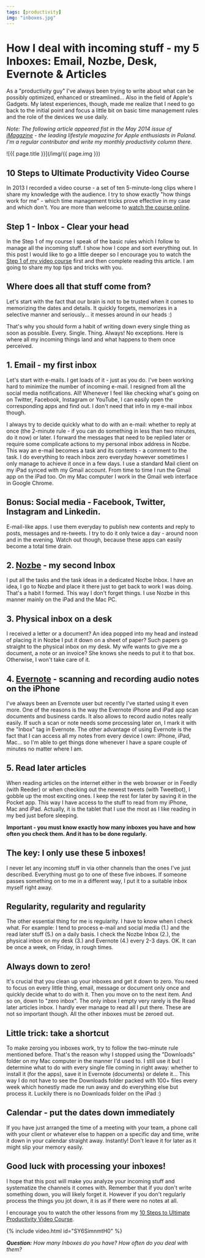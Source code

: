 ```yaml
---
tags: [productivity]
img: "inboxes.jpg"
---
```


# How I deal with incoming stuff - my 5 Inboxes: Email, Nozbe, Desk, Evernote & Articles

As a "productivity guy" I've always been trying to write about what can be possibly optimized, enhanced or streamlined... Also in the field of Apple's Gadgets. My latest experiences, though, made me realize that I need to go back to the initial point and focus a little bit on basic time management rules and the role of the devices we use daily. 

*Note: The following article appeared fist in the May 2014 issue of [iMagazine](/pl/skrzynka/) - the leading lifestyle magazine for Apple enthusiasts in Poland. I'm a regular contributor and write my monthly productivity column there.*

<!--More-->

![{{ page.title }}](/img/{{ page.img }})

## 10 Steps to Ultimate Productivity Video Course

In 2013 I recorded a video course - a set of ten 5-minute-long clips where I share my knowledge with the audience. I try to show exactly "how things work for me" - which time management tricks prove effective in my case and which don't. You are more than welcome to [watch the course online][course].

## Step 1 - Inbox - Clear your head

In the Step 1 of my course I speak of the basic rules which I follow to manage all the incoming stuff. I show how I cope and sort everything out. In this post I would like to go a little deeper so I encourage you to watch the [Step 1 of my video course][course] first and then complete reading this article. I am going to share my top tips and tricks with you.



## Where does all that stuff come from?

Let's start with the fact that our brain is not to be trusted when it comes to memorizing the dates and details. It quickly forgets, memorizes in a selective manner and seriously... it messes around in our heads :) 

That's why you should form a habit of writing down every single thing as soon as possible. Every. Single. Thing. Always! No exceptions. Here is where all my incoming things land and what happens to them once perceived.

## 1. Email - my first inbox

Let's start with e-mails. I get loads of it - just as you do. I've been working hard to minimize the number of incoming e-mail. I resigned from all the social media notifications. All! Whenever I feel like checking what's going on on Twitter, Facebook, Instagram or YouTube, I can easily open the corresponding apps and find out. I don't need that info in my e-mail inbox though.

I always try to decide quickly what to do with an e-mail: whether to reply at once (the 2-minute rule - if you can do something in less than two minutes, do it now) or later. I forward the messages that need to be replied later or require some complicate actions to my personal inbox address in Nozbe. This way an e-mail becomes a task and its contents - a comment to the task. I do everything to reach inbox zero everyday however sometimes I only manage to achieve it once in a few days. I use a standard Mail client on my iPad synced with my Gmail account. From time to time I run the Gmail app on the iPad too. On my Mac computer I work in the Gmail web interface in Google Chrome.

## Bonus: Social media - Facebook, Twitter, Instagram and Linkedin.

E-mail-like apps. I use them everyday to publish new contents and reply to posts, messages and re-tweets. I try to do it only twice a day - around noon and in the evening. Watch out though, because these apps can easily become a total time drain.

## 2. [Nozbe][n] - my second Inbox

I put all the tasks and the task ideas in a dedicated Nozbe Inbox. I have an idea, I go to Nozbe and place it there just to get back to work I was doing. That's a habit I formed. This way I don't forget things. I use Nozbe in this manner mainly on the iPad and the Mac PC.

## 3. Physical inbox on a desk

I received a letter or a document? An idea popped into my head and instead of placing it in Nozbe I put it down on a sheet of paper? Such papers go straight to the physical inbox on my desk. My wife wants to give me a document, a note or an invoice? She knows she needs to put it to that box. Otherwise, I won't take care of it.

## 4. [Evernote][] - scanning and recording audio notes on the iPhone

I've always been an Evernote user but recently I've started using it even more. One of the reasons is the way the Evernote iPhone and iPad app scan documents and business cards. It also allows to record audio notes really easily. If such a scan or note needs some processing later on, I mark it with the "Inbox" tag in Evernote. The other advantage of using Evernote is the fact that I can access all my notes from every device I own: iPhone, iPad, Mac... so I'm able to get things done whenever I have a spare couple of minutes no matter where I am.

## 5. Read later articles

When reading articles on the internet either in the web browser or in Feedly (with Reeder) or when checking out the newest tweets (with Tweetbot), I gobble up the most exciting ones. I keep the rest for later by saving it in the Pocket app. This way I have access to the stuff to read from my iPhone, Mac and iPad. Actually, it is the tablet that I use the most as I like reading in my bed just before sleeping.

**Important - you must know exactly how many inboxes you have and how often you check them. And it has to be done regularly.**

## The key: I only use these 5 inboxes!

I never let any incoming stuff in via other channels than the ones I've just described. Everything must go to one of these five inboxes. If someone passes something on to me in a different way, I put it to a suitable inbox myself right away.

## Regularity, regularity and regularity

The other essential thing for me is regularity. I have to know when I check what. For example: I tend to process e-mail and social media (1.) and the read later stuff (5.) on a daily basis. I check the Nozbe Inbox (2.), the physical inbox on my desk (3.) and Evernote (4.) every 2-3 days. OK. It can be once a week, on Friday, in rough times.

## Always down to zero!

It's crucial that you clean up your inboxes and get it down to zero. You need to focus on every little thing, email, message or document only once and quickly decide what to do with it. Then you move on to the next item. And so on, down to "zero inbox". The only inbox I empty very rarely is the Read later articles inbox. I hardly ever manage to read all I put there. These are not so important though. All the other inboxes must be zeroed out.

## Little trick: take a shortcut 

To make zeroing you inboxes work, try to follow the two-minute rule mentioned before. That's the reason why I stopped using the "Downloads" folder on my Mac computer in the manner I'd used to. I still use it but I determine what to do with every single file coming in right away: whether to install it (for the apps), save it in Evernote (documents) or delete it... This way I do not have to see the Downloads folder packed with 100+ files every week which honestly made me run away and do everything else but process it. Luckily there is no Downloads folder on the iPad :)

## Calendar - put the dates down immediately
 
If you have just arranged the time of a meeting with your team, a phone call with your client or whatever else to happen on a specific day and time, write it down in your calendar straight away. Instantly! Don't leave it for later as it might slip your memory easily.

## Good luck with processing your inboxes!

I hope that this post will make you analyze your incoming stuff and systematize the channels it comes with. Remember that if you don't write something down, you will likely forget it. However if you don't regularly process the things you jot down, it is as if there were no notes at all.

I encourage you to watch the other lessons from my [10 Steps to Ultimate Productivity Video Course][course].

{% include video.html id="SY6SimnmtH0" %}

***Question:*** *How many Inboxes do you have? How often do you deal with them?*

[iMagazine]: http://iMagazine.pl
[Dropbox]: http://db.tt/kD7Liux
[Evernote]: /how-i-use-evernote
[It's all about Passion!]: /passion
[Nozbe]: http://nozbe.com/
[s]: http://nozbe.com/signup
[#iPadOnly]: http://ipadonlybook.com/
[Productive! Magazine]: http://productivemag.com/
[Productive! Show]: /show
[Twitter]: http://twitter.com/MSliwinski
[course]: http://nozbe.com/course/


[n]: https://michael.gratis/nozbe